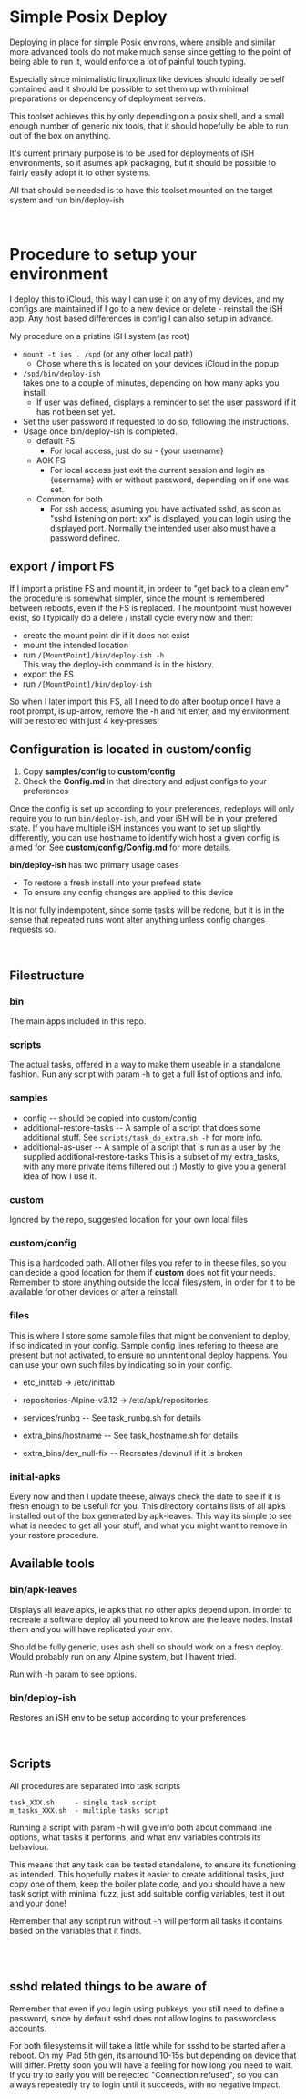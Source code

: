 # Simple Posix Deploy



Deploying in place for simple Posix environs, where ansible and similar more advanced tools do not make much sense since getting to the point of being able to run it, would enforce a lot of painful touch typing.

Especially since minimalistic linux/linux like devices should ideally be self contained and it should be possible to set them up with minimal preparations or dependency of deployment servers.

This toolset achieves this by only depending on a posix shell, and a small enough number of generic nix tools, that it should hopefully be able to run out of the box on anything.

It's current primary purpose is to be used for deployments of iSH environments, so it asumes apk packaging, but it should be possible to fairly easily adopt it to other systems.

All that should be needed is to have this toolset mounted on the target system and run bin/deploy-ish

<br>


# Procedure to setup your environment

I deploy this to iCloud, this way I can use it on any of my devices, and my configs are maintained
if I go to a new device or delete - reinstall the iSH app. Any host based differences in config I can also setup in advance.

My procedure on a pristine iSH system (as root)

- `mount -t ios . /spd` (or any other local path)
    - Chose where this is located on your devices iCloud in the popup
- `/spd/bin/deploy-ish`  
  takes one to a couple of minutes, depending on how many apks you install.
    - If user was defined, displays a reminder to set the user password if it has not been set yet.
- Set the user password if requested to do so, following the instructions.
- Usage once bin/deploy-ish is completed.
    - default FS
        - For local access, just do su - {your username}
    - AOK FS
        - For local access just exit the current session and login as {username} with or without password, depending on if one was set.
    - Common for both
        - For ssh access, asuming you have activated sshd, as soon as "sshd listening on port: xx" is displayed, you can login using the displayed port. Normally the intended user also must have a password defined.

## export / import FS

If I import a pristine FS and mount it, in ordeer to "get back to a clean env" the procedure is somewhat simpler, since the mount is remembered between reboots, even if the FS is replaced. The mountpoint must however exist, so I typically do a delete / install cycle every now and then:

- create the mount point dir if it does not exist
- mount the intended location
- run `/[MountPoint]/bin/deploy-ish -h` <br>
    This way the deploy-ish command is in the history.
- export the FS
- run `/[MountPoint]/bin/deploy-ish` 

So when I later import this FS, all I need to do after bootup once I have a root prompt, is up-arrow, remove the -h and hit enter, and my environment will be restored with just 4 key-presses!


## Configuration is located in custom/config

 1. Copy **samples/config** to **custom/config**
 1. Check the **Config.md** in that directory and adjust configs to your preferences

Once the config is set up according to your preferences, redeploys will only require you to run 
`bin/deploy-ish`, and your iSH will be in your prefered state. If you have multiple iSH instances you want to set up slightly differently, you can use hostname to identify wich host a given config is aimed for. See **custom/config/Config.md** for more details.



**bin/deploy-ish** has two primary usage cases

- To restore a fresh install into your prefeed state
- To ensure any config changes are applied to this device

It is not fully indempotent, since some tasks will be redone, but it is in the sense that repeated runs wont alter anything unless config changes requests so.

<br>

## Filestructure

### bin

The main apps included in this repo.

### scripts

The actual tasks, offered in a way to make them useable in a standalone fashion. Run any script with param -h to get a full list of options and info.

### samples

- config -- should be copied into custom/config
- additional-restore-tasks -- A sample of a script that does some additional stuff. See `scripts/task_do_extra.sh -h` for more info.
- additional-as-user -- A sample of a script that is run as a user by the supplied additional-restore-tasks
This is a subset of my extra_tasks, with any more private items filtered out :) Mostly to give you a general idea of how I use it.

### custom

Ignored by the repo, suggested location for your own local files

### custom/config

This is a hardcoded path. All other files you refer to in theese files, so you can decide a good location for them if **custom** does not fit your needs. Remember to store anything outside the local filesystem, in order for it to be available for other devices or after a reinstall.


### files

This is where I store some sample files that might be convenient to deploy, if so indicated in your config. Sample config lines refering to theese are present but not activated, to ensure no unintentional deploy happens. You can use your own such files by indicating so in your
config.

 * etc_inittab -> /etc/inittab
 * repositories-Alpine-v3.12 -> /etc/apk/repositories

 * services/runbg -- See task_runbg.sh for details
 * extra_bins/hostname -- See task_hostname.sh for details
 * extra_bins/dev_null-fix -- Recreates /dev/null if it is broken



  

### initial-apks

Every now and then I update theese, always check the date to see if it is fresh enough to be usefull for you.
This directory contains lists of all apks installed out of the box generated by apk-leaves.
This way its simple to see what is needed to get all your stuff, and what you might want to remove in your restore procedure.

## Available tools

### bin/apk-leaves

Displays all leave apks, ie apks that no other apks depend upon. In order to recreate a software deploy all you need to know are the leave nodes. Install them and you will have replicated your env.

Should be fully generic, uses ash shell so should work on a fresh deploy.
Would probably run on any Alpine system, but I havent tried.

Run with -h param to see options.

### bin/deploy-ish

Restores an iSH env to be setup according to your preferences

<br>

## Scripts

All procedures are separated into task scripts

```
task_XXX.sh     - single task script
m_tasks_XXX.sh  - multiple tasks script
```

Running a script with param -h will give info both about command line options, what tasks it performs, and what env variables controls its behaviour.

This means that any task can be tested standalone, to ensure its functioning as intended. This hopefully makes it easier to create additional tasks, just copy one of them, keep the boiler plate code, and you should have a new task script with minimal fuzz, just add suitable config variables, test it out and your done!

Remember that any script run without -h will perform all tasks it contains based on the variables that it finds.

<br>

<br>

## sshd related things to be aware of

Remember that even if you login using pubkeys, you still need to define a password, since by default sshd does not allow logins to passwordless accounts.

For both filesystems it will take a little while for ssshd to be started after a reboot. On my iPad 5th gen, its arround 10-15s but depending on device that will differ. Pretty soon you will have a feeling for how long you need to wait. If you try to early you will be rejected "Connection refused", so you can always repeatedly try to login until it succeeds, with no negative impact.
